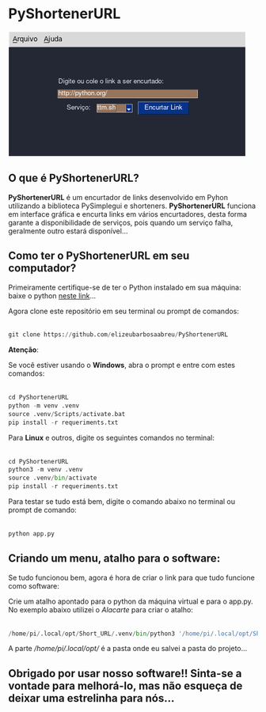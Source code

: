 # PyShortenerURL

![Imagem](image.png) 

## O que é PyShortenerURL?

**PyShortenerURL** é um encurtador de links desenvolvido em Pyhon utilizando a biblioteca PySimplegui e shorteners. **PyShortenerURL** funciona em interface gráfica e encurta links em vários encurtadores, desta forma garante a disponibilidade de serviços, pois quando um serviço falha, geralmente outro estará disponível...

## Como ter o PyShortenerURL em seu computador?

Primeiramente certifique-se de ter o Python instalado em sua máquina: baixe o python [neste link](https://python.org)...

Agora clone este repositório em seu terminal ou prompt de comandos:
 
~~~python

git clone https://github.com/elizeubarbosaabreu/PyShortenerURL

~~~
 
**Atenção**:

Se você estiver usando o **Windows**, abra o prompt e entre com estes comandos:
 
~~~python

cd PyShortenerURL
python -m venv .venv
source .venv/Scripts/activate.bat
pip install -r requeriments.txt

~~~
 
Para **Linux** e outros, digite os seguintes comandos no terminal:
 
~~~python

cd PyShortenerURL
python3 -m venv .venv
source .venv/bin/activate
pip install -r requeriments.txt

~~~
 
Para testar se tudo está bem, digite o comando abaixo no terminal ou prompt de comando:
 
~~~python

python app.py

~~~

## Criando um menu, atalho para o software:

Se tudo funcionou bem, agora é hora de criar o link para que tudo funcione como software:

Crie um atalho apontado para o python da máquina virtual e para o app.py. No exemplo abaixo utilizei o *Alacarte* para criar o atalho:
 
~~~python

/home/pi/.local/opt/Short_URL/.venv/bin/python3 '/home/pi/.local/opt/Short_URL/app.py'

~~~

A parte */home/pi/.local/opt/* é a pasta onde eu salvei a pasta do projeto...

## Obrigado por usar nosso software!! Sinta-se a vontade para melhorá-lo, mas não esqueça de deixar uma estrelinha para nós...
